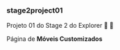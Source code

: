 ### stage2project01

Projeto 01 do Stage 2 do Explorer :rocket: :purple_heart:

Página de **Móveis Customizados**
